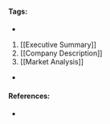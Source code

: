 #### Tags:
-
1. [[Executive Summary]]
2. [[Company Description]]
3. [[Market Analysis]]
-
#### References:
- 